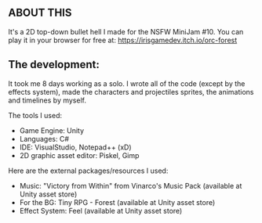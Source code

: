 ABOUT THIS
----------

It's a 2D top-down bullet hell I made for the NSFW MiniJam #10.
You can play it in your browser for free at: 
https://irisgamedev.itch.io/orc-forest


The development:
----------------

It took me 8 days working as a solo. I wrote all of the code
(except by the effects system), made the characters and 
projectiles sprites, the animations and timelines by myself.

The tools I used:
  * Game Engine: Unity
  * Languages: C#
  * IDE: VisualStudio, Notepad++ (xD)
  * 2D graphic asset editor: Piskel, Gimp

Here are the external packages/resources I used:
  * Music: "Victory from Within" from Vinarco's Music Pack
            (available at Unity asset store)    
  * For the BG: Tiny RPG - Forest (available at Unity asset
            store)  
  * Effect System: Feel (available at Unity asset store)
